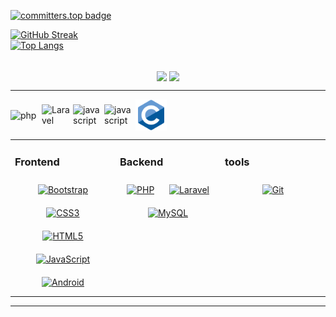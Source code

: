 
[![committers.top badge](https://user-badge.committers.top/congo_kinshasa/jeanlucKawel.svg)](https://user-badge.committers.top/congo_kinshasa/jeanlucKawel)

[![GitHub Streak](http://github-readme-streak-stats.herokuapp.com?user=jeanlucKawel&theme=dark&background=000000)](https://git.io/streak-stats)
<br>
[![Top Langs](https://github-readme-stats.vercel.app/api/top-langs/?username=jeanlucKawel&layout=compact&theme=vision-friendly-dark)](https://github.com/anuraghazra/github-readme-stats)
<br>
<br/>  

<div align="center">
<img src="https://komarev.com/ghpvc/?username=marienmupenda&&style=flat-square" align="center" />
  <a href="https://user-badge.committers.top/congo_kinshasa_private/MarienMupenda">
   <img src="https://user-badge.committers.top/congo_kinshasa_private/MarienMupenda.svg" align="center" />
  </a>
</div>
<Hr>
  <div style="display:flex; align-items:center;" >
<img src="https://img.icons8.com/officel/240/000000/php-logo.png" alt="php" width="50">
<img src="https://img.icons8.com/fluency/240/000000/laravel.png" alt="Laravel" width="50">
<img src="https://img.icons8.com/color/240/000000/javascript--v1.png" alt="javascript" width="50">
<img src="https://img.icons8.com/color/240/000000/python--v1.png" alt="javascript" width="50">
<img src="https://github.com/devicons/devicon/blob/master/icons/c/c-original.svg" alt+"C", width="50"/>
  </div>
  
  <table><tr><td valign="top" width="33%">



### Frontend  
<div align="center">  
<a href="https://getbootstrap.com/docs/3.4/javascript/" target="_blank"><img style="margin: 10px" src="https://profilinator.rishav.dev/skills-assets/bootstrap-plain.svg" alt="Bootstrap" height="50" /></a>  
<a href="https://www.w3schools.com/css/" target="_blank"><img style="margin: 10px" src="https://profilinator.rishav.dev/skills-assets/css3-original-wordmark.svg" alt="CSS3" height="50" /></a>  
<a href="https://en.wikipedia.org/wiki/HTML5" target="_blank"><img style="margin: 10px" src="https://profilinator.rishav.dev/skills-assets/html5-original-wordmark.svg" alt="HTML5" height="50" /></a>  
<a href="https://www.javascript.com/" target="_blank"><img style="margin: 10px" src="https://profilinator.rishav.dev/skills-assets/javascript-original.svg" alt="JavaScript" height="50" /></a>  
<a href="https://www.android.com/intl/en_in/" target="_blank"><img style="margin: 10px" src="https://profilinator.rishav.dev/skills-assets/android-original-wordmark.svg" alt="Android" height="50" /></a>  
</div>

</td><td valign="top" width="33%">



### Backend  
<div align="center">  
<a href="https://www.php.net/" target="_blank"><img style="margin: 10px" src="https://profilinator.rishav.dev/skills-assets/php-original.svg" alt="PHP" height="50" /></a>  
<a href="https://laravel.com/" target="_blank"><img style="margin: 10px" src="https://profilinator.rishav.dev/skills-assets/laravel-plain-wordmark.svg" alt="Laravel" height="50" /></a>  
<a href="https://www.mysql.com/" target="_blank"><img style="margin: 10px" src="https://profilinator.rishav.dev/skills-assets/mysql-original-wordmark.svg" alt="MySQL" height="50" /></a>    
</div>

</td><td valign="top" width="33%">



### tools 
<div align="center">   
<a href="https://github.com/" target="_blank"><img style="margin: 10px" src="https://profilinator.rishav.dev/skills-assets/git-scm-icon.svg" alt="Git" height="50" /></a>  
</div>

</td></tr></table>  
  
<hr>
